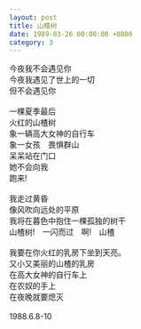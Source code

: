 ```yaml
---
layout: post
title: 山楂树
date: 1989-03-26 00:00:00 +0800
category: 3
---
```


今夜我不会遇见你<br>
今夜我遇见了世上的一切<br>
但不会遇见你<br>
<br>
一棵夏季最后<br>
火红的山楂树<br>
象一辆高大女神的自行车<br>
象一女孩　畏惧群山<br>
呆呆站在门口<br>
她不会向我<br>
跑来!<br>
<br>
我走过黄昏<br>
像风吹向远处的平原<br>
我将在暮色中抱住一棵孤独的树干<br>
山楂树!　一闪而过　啊!　山楂<br>
<br>
我要在你火红的乳房下坐到天亮。<br>
又小又美丽的山楂的乳房<br>
在高大女神的自行车上<br>
在农奴的手上<br>
在夜晚就要熄灭<br>
<br>
1988.6.8-10